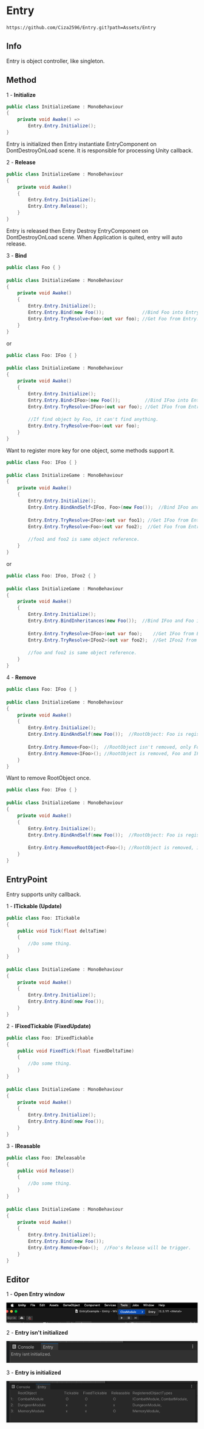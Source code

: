# Entry
```
https://github.com/Ciza2596/Entry.git?path=Assets/Entry
```

## Info
Entry is object controller, like singleton.


## Method

1 - **Initialize**

```csharp
public class InitializeGame : MonoBehaviour
{
    private void Awake() =>
        Entry.Entry.Initialize();
}
```
Entry is initialized then Entry instantiate EntryComponent on DontDestroyOnLoad scene. It is responsible for processing Unity callback.

2 - **Release**
```csharp
public class InitializeGame : MonoBehaviour
{
    private void Awake() 
    {
        Entry.Entry.Initialize();
        Entry.Entry.Release();
    }
}
```

Entry is released then Entry Destroy EntryComponent on DontDestroyOnLoad scene. When Application is quited, entry will auto release.

3 - **Bind**
```csharp
public class Foo { }

public class InitializeGame : MonoBehaviour
{
    private void Awake()
    {
        Entry.Entry.Initialize();
        Entry.Entry.Bind(new Foo());              //Bind Foo into Entry.
        Entry.Entry.TryResolve<Foo>(out var foo); //Get Foo from Entry.
    }
}
```
or

```csharp
public class Foo: IFoo { }

public class InitializeGame : MonoBehaviour
{
    private void Awake()
    {
        Entry.Entry.Initialize();            
        Entry.Entry.Bind<IFoo>(new Foo());         //Bind IFoo into Entry.
        Entry.Entry.TryResolve<IFoo>(out var foo); //Get IFoo from Entry.
        
        //If find object by Foo, it can't find anything.
        Entry.Entry.TryResolve<Foo>(out var foo);
    }
}
```
Want to register more key for one object, some methods support it.
```csharp
public class Foo: IFoo { }

public class InitializeGame : MonoBehaviour
{
    private void Awake()
    {
        Entry.Entry.Initialize();            
        Entry.Entry.BindAndSelf<IFoo, Foo>(new Foo());  //Bind IFoo and Foo into Entry.
        
        Entry.Entry.TryResolve<IFoo>(out var foo1); //Get IFoo from Entry.
        Entry.Entry.TryResolve<Foo>(out var foo2);  //Get Foo from Entry.
        
        //foo1 and foo2 is same object reference.
    }
}
```
or
```csharp
public class Foo: IFoo, IFoo2 { }

public class InitializeGame : MonoBehaviour
{
    private void Awake()
    {
        Entry.Entry.Initialize();            
        Entry.Entry.BindInheritances(new Foo());  //Bind IFoo and Foo into Entry.
        
        Entry.Entry.TryResolve<IFoo>(out var foo);    //Get IFoo from Entry.
        Entry.Entry.TryResolve<IFoo2>(out var foo2);  //Get IFoo2 from Entry.
        
        //foo and foo2 is same object reference.
    }
}
```
4 - **Remove**
```csharp
public class Foo: IFoo { }

public class InitializeGame : MonoBehaviour
{
    private void Awake()
    {
        Entry.Entry.Initialize();
        Entry.Entry.BindAndSelf(new Foo());  //RootObject: Foo is registered two key Foo and IFoo.
        
        Entry.Entry.Remove<Foo>();  //RootObject isn't removed, only Foo registered key is removed.
        Entry.Entry.Remove<IFoo>(); //RootObject is removed, Foo and IFoo registered keys are removed.
    }
}
```
Want to remove RootObject once.
```csharp
public class Foo: IFoo { }

public class InitializeGame : MonoBehaviour
{
    private void Awake()
    {
        Entry.Entry.Initialize();
        Entry.Entry.BindAndSelf(new Foo());  //RootObject: Foo is registered two key Foo and IFoo.
        
        Entry.Entry.RemoveRootObject<Foo>(); //RootObject is removed, including Foo and IFoo registered key is removed.
    }
}
```


## EntryPoint

Entry supports unity callback.

1 - **ITickable (Update)**
```csharp
public class Foo: ITickable
{
    public void Tick(float deltaTime)
    {
        //Do some thing.
    }
}

public class InitializeGame : MonoBehaviour
{
    private void Awake()
    {
        Entry.Entry.Initialize();
        Entry.Entry.Bind(new Foo());
    }
}
```

2 - **IFixedTickable (FixedUpdate)**
```csharp
public class Foo: IFixedTickable
{
    public void FixedTick(float fixedDeltaTime)
    {
        //Do some thing.
    }
}

public class InitializeGame : MonoBehaviour
{
    private void Awake()
    {
        Entry.Entry.Initialize();
        Entry.Entry.Bind(new Foo());
    }
}
```

3 - **IReasable**
```csharp
public class Foo: IReleasable
{
    public void Release()
    {
        //Do some thing.
    }
}

public class InitializeGame : MonoBehaviour
{
    private void Awake()
    {
        Entry.Entry.Initialize();
        Entry.Entry.Bind(new Foo());
        Entry.Entry.Remove<Foo>();  //Foo's Release will be trigger.
    }
}
```


## Editor
1 - **Open Entry window**

<img src="Document/Image/EntryWindowPath.png?"/>

2 - **Entry isn't initialized**
          
<img src="Document/Image/EntryWindowIsntInitialized.png?"/>

3 - **Entry is initialized**

<img src="Document/Image/EntryWindowIsInitialized.png?"/>

